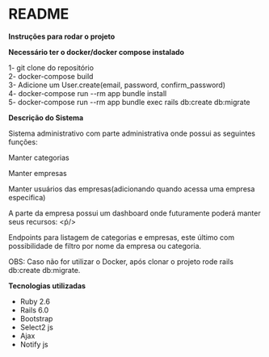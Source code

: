 # README

**Instruções para rodar o projeto**

**Necessário ter o docker/docker compose instalado**

1- git clone do repositório <br/>
2- docker-compose build <br/>
3- Adicione um User.create(email, password, confirm_password) <br/>
4- docker-compose run --rm app bundle install <br/>
5- docker-compose run --rm app bundle exec rails db:create db:migrate <br/>


**Descrição do Sistema** <br/>

<p>Sistema administrativo com parte administrativa onde possui as seguintes funções:<p/>
<p>Manter categorias <p/>
<p>Manter empresas <p/>
<p>Manter usuários das empresas(adicionando quando acessa uma empresa especifica) <p/>

<p>A parte da empresa possui um dashboard onde futuramente poderá manter seus recursos: <ṕ/>

<p>Endpoints para listagem de categorias e empresas, este último com possibilidade de filtro por nome da empresa ou categoria. <p/>

<p>OBS: Caso não for utilizar o Docker, após clonar o projeto rode rails db:create db:migrate. <p/>

**Tecnologias utilizadas** 

* Ruby 2.6 
* Rails 6.0 
* Bootstrap 
* Select2 js 
* Ajax 
* Notify js 



